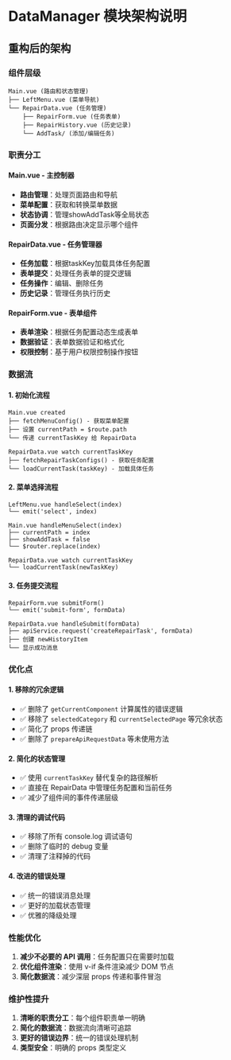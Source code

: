# DataManager 模块架构说明

## 重构后的架构

### 组件层级
```
Main.vue (路由和状态管理)
├── LeftMenu.vue (菜单导航)
└── RepairData.vue (任务管理)
    ├── RepairForm.vue (任务表单)
    ├── RepairHistory.vue (历史记录)
    └── AddTask/ (添加/编辑任务)
```

### 职责分工

#### Main.vue - 主控制器
- **路由管理**：处理页面路由和导航
- **菜单配置**：获取和转换菜单数据
- **状态协调**：管理showAddTask等全局状态
- **页面分发**：根据路由决定显示哪个组件

#### RepairData.vue - 任务管理器
- **任务加载**：根据taskKey加载具体任务配置
- **表单提交**：处理任务表单的提交逻辑
- **任务操作**：编辑、删除任务
- **历史记录**：管理任务执行历史

#### RepairForm.vue - 表单组件
- **表单渲染**：根据任务配置动态生成表单
- **数据验证**：表单数据验证和格式化
- **权限控制**：基于用户权限控制操作按钮

### 数据流

#### 1. 初始化流程
```
Main.vue created
├── fetchMenuConfig() - 获取菜单配置
├── 设置 currentPath = $route.path
└── 传递 currentTaskKey 给 RepairData

RepairData.vue watch currentTaskKey
├── fetchRepairTaskConfigs() - 获取任务配置
└── loadCurrentTask(taskKey) - 加载具体任务
```

#### 2. 菜单选择流程
```
LeftMenu.vue handleSelect(index)
└── emit('select', index)

Main.vue handleMenuSelect(index)
├── currentPath = index
├── showAddTask = false
└── $router.replace(index)

RepairData.vue watch currentTaskKey
└── loadCurrentTask(newTaskKey)
```

#### 3. 任务提交流程
```
RepairForm.vue submitForm()
└── emit('submit-form', formData)

RepairData.vue handleSubmit(formData)
├── apiService.request('createRepairTask', formData)
├── 创建 newHistoryItem
└── 显示成功消息
```

### 优化点

#### 1. 移除的冗余逻辑
- ✅ 删除了 `getCurrentComponent` 计算属性的错误逻辑
- ✅ 移除了 `selectedCategory` 和 `currentSelectedPage` 等冗余状态
- ✅ 简化了 props 传递链
- ✅ 删除了 `prepareApiRequestData` 等未使用方法

#### 2. 简化的状态管理
- ✅ 使用 `currentTaskKey` 替代复杂的路径解析
- ✅ 直接在 RepairData 中管理任务配置和当前任务
- ✅ 减少了组件间的事件传递层级

#### 3. 清理的调试代码
- ✅ 移除了所有 console.log 调试语句
- ✅ 删除了临时的 debug 变量
- ✅ 清理了注释掉的代码

#### 4. 改进的错误处理
- ✅ 统一的错误消息处理
- ✅ 更好的加载状态管理
- ✅ 优雅的降级处理

### 性能优化

1. **减少不必要的 API 调用**：任务配置只在需要时加载
2. **优化组件渲染**：使用 v-if 条件渲染减少 DOM 节点
3. **简化数据流**：减少深层 props 传递和事件冒泡

### 维护性提升

1. **清晰的职责分工**：每个组件职责单一明确
2. **简化的数据流**：数据流向清晰可追踪
3. **更好的错误边界**：统一的错误处理机制
4. **类型安全**：明确的 props 类型定义 